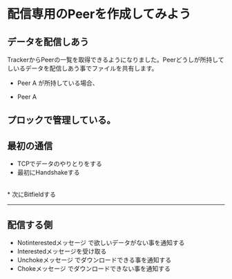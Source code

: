 # 配信専用のPeerを作成してみよう

## データを配信しあう
TrackerからPeerの一覧を取得できるようになりました。Peerどうしが所持してしいるデータを配信しあう事でファイルを共有します。

* Peer A が所持している場合、


* Peer A 


## プロックで管理している。





## 最初の通信
* TCPでデータのやりとりをする
* 最初にHandshakeする
<br>
* 次にBitfieldする
<hr>






## 配信する側
* Notinterestedメッセージ で欲しいデータがない事を通知する
* Interestedメッセージを受け取る
* Unchokeメッセージ でダウンロードできる事を通知する
* Chokeメッセージ でダウンロードできない事を通知する






# 






